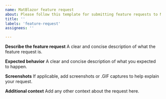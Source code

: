 ```yaml
---
name: MatBlazor feature request
about: Please follow this template for submitting feature requests to MatBlazor repository, thanks!
title: ''
labels: 'feature-request'
assignees: ''

---
```


**Describe the feature request**
A clear and concise description of what the feature request is.

**Expected behavior**
A clear and concise description of what you expected to happen.

**Screenshots**
If applicable, add screenshots or .GIF captures to help explain your request.

**Additional context**
Add any other context about the request here.
